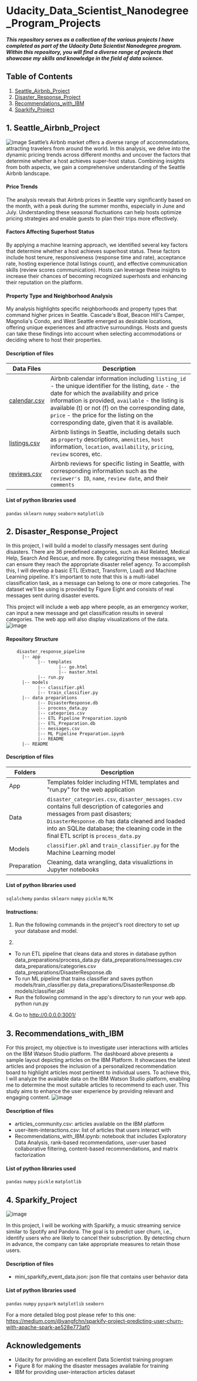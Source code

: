# Udacity_Data_Scientist_Nanodegree_Program_Projects

***This repository serves as a collection of the various projects I have completed as part of the Udacity Data Scientist Nanodegree program. Within this repository, you will find a diverse range of projects that showcase my skills and knowledge in the field of data science.***

## Table of Contents 
1. [Seattle_Airbnb_Project](https://github.com/yangfuchun/Udacity_Data_Scientist_Nanodegree_Projects/blob/main/README.md#seattle_airbnb_project)
2. [Disaster_Response_Project](https://github.com/yangfuchun/Udacity_Data_Scientist_Nanodegree_Projects/blob/main/README.md#disaster_response_project)
3. [Recommendations_with_IBM](https://github.com/yangfuchun/Udacity_Data_Scientist_Nanodegree_Projects/blob/main/README.md#recommendations_with_ibm)
4. [Sparkify_Project](https://github.com/yangfuchun/Udacity_Data_Scientist_Nanodegree_Projects/blob/main/README.md#4-sparkify_project)
## 1. Seattle_Airbnb_Project
![image](https://github.com/yangfuchun/Udacity_Data_Scientist_Nanodegree_Projects/assets/100629848/ad6e0d11-f3bb-4961-9fbf-1b404a66ca66)
Seattle’s Airbnb market offers a diverse range of accommodations, attracting travelers from around the world. In this analysis, we delve into the dynamic pricing trends across different months and uncover the factors that determine whether a host achieves super-host status. Combining insights from both aspects, we gain a comprehensive understanding of the Seattle Airbnb landscape. 

#### Price Trends
The analysis reveals that Airbnb prices in Seattle vary significantly based on the month, with a peak during the summer months, especially in June and July. Understanding these seasonal fluctuations can help hosts optimize pricing strategies and enable guests to plan their trips more effectively.

#### Factors Affecting Superhost Status
By applying a machine learning approach, we identified several key factors that determine whether a host achieves superhost status. These factors include host tenure, responsiveness (response time and rate), acceptance rate, hosting experience (total listings count), and effective communication skills (review scores communication). Hosts can leverage these insights to increase their chances of becoming recognized superhosts and enhancing their reputation on the platform.

#### Property Type and Neighborhood Analysis
My analysis highlights specific neighborhoods and property types that command higher prices in Seattle. Cascade's Boat, Beacon Hill's Camper, Magnolia's Condo, and West Seattle emerged as desirable locations, offering unique experiences and attractive surroundings. Hosts and guests can take these findings into account when selecting accommodations or deciding where to host their properties.

#### Description of files
| Data Files  | Description |
| ------------- | ------------- |
| [calendar.csv](https://www.kaggle.com/datasets/airbnb/seattle)  | Airbnb calendar information including `listing_id` - the unique identifier for the listing, `date` - the date for which the availability and price information is provided, `available` - the listing is available (t) or not (f) on the corresponding date, `price` - the price for the listing on the corresponding date, given that it is available.|
| [listings.csv](https://www.kaggle.com/datasets/airbnb/seattle)  | Airbnb listings in Seattle, including details such as `property` descriptions, `amenities`, `host` information, `location`, `availability`, `pricing`, `review` scores, etc. |
| [reviews.csv](https://www.kaggle.com/datasets/airbnb/seattle)  | Airbnb reviews for specific listing in Seattle, with corresponding information such as the `reviewer's ID`, `name`, `review date`, and their `comments` |

#### List of python libraries used
 `pandas` `sklearn` `numpy` `seaborn` `matplotlib`

## 2. Disaster_Response_Project

In this project, I will build a model to classify messages sent during disasters. There are 36 predefined categories, such as Aid Related, Medical Help, Search And Rescue, and more. By categorizing these messages, we can ensure they reach the appropriate disaster relief agency. To accomplish this, I will develop a basic ETL (Extract, Transform, Load) and Machine Learning pipeline. It's important to note that this is a multi-label classification task, as a message can belong to one or more categories. The dataset we'll be using is provided by Figure Eight and consists of real messages sent during disaster events.

This project will include a web app where people, as an emergency worker, can input a new message and get classification results in several categories. The web app will also display visualizations of the data. 
![image](https://github.com/yangfuchun/Udacity_Data_Scientist_Nanodegree_Projects/assets/100629848/4b1f263e-eb0b-4827-86af-489d1e7a510d)

#### Repository Structure
        disaster_response_pipeline
          |-- app
                |-- templates
                        |-- go.html
                        |-- master.html
                |-- run.py
          |-- models
                |-- classifier.pkl
                |-- train_classifier.py
          |-- data preparations
                |-- DisasterResponse.db
                |-- process_data.py
                |-- categories.csv
                |-- ETL Pipeline Preparation.ipynb
                |-- ETL_Preparation.db
                |-- messages.csv
                |-- ML Pipeline Preparation.ipynb
                |-- README
          |-- README
          
#### Description of files
| Folders  | Description |
| ------------- | ------------- |
| App | Templates folder including HTML templates and "run.py" for the web application |
| Data | `disaster_categories.csv`, `disaster_messages.csv` contains full description of categories and messages from past disasters; `DisasterResponse.db` has data cleaned and loaded into an SQLite database; the cleaning code in the final ETL script is `process_data.py` |
| Models | `classifier.pkl` and `train_classifier.py` for the Machine Learning model |
| Preparation | Cleaning, data wrangling, data visualiztions in Jupyter notebooks |

#### List of python libraries used
`sqlalchemy` `pandas` `sklearn` `numpy` `pickle` `NLTK` 

#### Instructions:
1. Run the following commands in the project's root directory to set up your database and model.

2.
- To run ETL pipeline that cleans data and stores in database python data_preparations/process_data.py data_preparations/messages.csv data_preparations/categories.csv data_preparations/DisasterResponse.db
- To run ML pipeline that trains classifier and saves python models/train_classifier.py data_preparations/DisasterResponse.db models/classifier.pkl
- Run the following command in the app's directory to run your web app. python run.py

4. Go to http://0.0.0.0:3001/
   
## 3. Recommendations_with_IBM
For this project, my objective is to investigate user interactions with articles on the IBM Watson Studio platform. The dashboard above presents a sample layout depicting articles on the IBM Platform. It showcases the latest articles and proposes the inclusion of a personalized recommendation board to highlight articles most pertinent to individual users. To achieve this, I will analyze the available data on the IBM Watson Studio platform, enabling me to determine the most suitable articles to recommend to each user. This study aims to enhance the user experience by providing relevant and engaging content.
![image](https://github.com/yangfuchun/Udacity_Data_Scientist_Nanodegree_Projects/assets/100629848/9e0f4ee1-59f0-4728-b73a-8923e0f0dddf)

#### Description of files
- articles_community.csv: articles available on the IBM platform
- user-item-interactions.csv: list of articles that users interact with
- Recommendations_with_IBM.ipynb: notebook that includes Exploratory Data Analysis, rank-based recommendations, user-user based collaborative filtering, content-based recommendations, and matrix factorization

#### List of python libraries used
`pandas` `numpy` `pickle` `matplotlib` 

## 4. Sparkify_Project
![image](https://github.com/yangfuchun/Udacity_Data_Scientist_Nanodegree_Projects/assets/100629848/c7f7118c-26c3-4e19-b6ad-809b7e6f507f)

In this project, I will be working with Sparkify, a music streaming service similar to Spotify and Pandora. The goal is to predict user churn, i.e., identify users who are likely to cancel their subscription. By detecting churn in advance, the company can take appropriate measures to retain those users.

#### Description of files
- mini_sparkify_event_data.json: json file that contains user behavior data 

#### List of python libraries used
`pandas` `numpy` `pyspark` `matplotlib` `seaborn` 

For a more detailed blog post please refer to this one: https://medium.com/@yangfchn/sparkify-project-predicting-user-churn-with-apache-spark-ae528e773af0

## Acknowledgements
- Udacity for providing an excellent Data Scientist training program
- Figure 8 for making the disaster messages available for training 
- IBM for providing user-interaction articles dataset 

